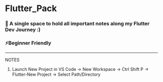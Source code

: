 # Flutter_Pack

### 🌱 A single space to hold all important notes along my Flutter Dev Journey :)
### ⚡Beginner Friendly 
----------------------------------------------------------------------------------------

NOTES

1. Launch New Project in VS Code ->
New Workspace -> Ctrl Shift P -> Flutter-New Project -> Select Path/Directory
